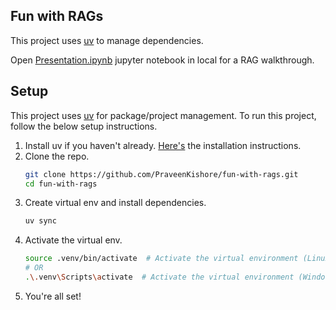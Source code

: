 ## Fun with RAGs

This project uses [uv](https://docs.astral.sh/uv/) to manage dependencies.

Open [Presentation.ipynb](/Presentation.ipynb) jupyter notebook in local for a RAG walkthrough.

## Setup
This project uses [uv](https://docs.astral.sh/uv/) for package/project management. 
To run this project, follow the below setup instructions.

1. Install uv if you haven't already. [Here's](https://docs.astral.sh/uv/getting-started/installation/) the installation instructions.
2. Clone the repo.
   ```sh
   git clone https://github.com/PraveenKishore/fun-with-rags.git
   cd fun-with-rags
   ```
3. Create virtual env and install dependencies.
   ```sh
   uv sync
   ```
4. Activate the virtual env.
   ```sh
   source .venv/bin/activate  # Activate the virtual environment (Linux/MacOS)
   # OR
   .\.venv\Scripts\activate  # Activate the virtual environment (Windows)
   ```
5. You're all set!
